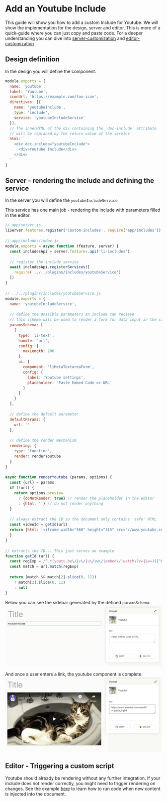 # Add an Youtube Include

This guide will show you how to add a custom Include for Youtube. We will show the implementation for the design, server and editor.
This is more of a quick-guide where you can just copy and paste code. For a deeper understanding you can dive into [server-customization](../reference-docs/includes/server_customization.md) and [editor-customization](../reference-docs/includes/editor_customization.md)


## Design definition

In the design you will define the component.

```js
module.exports = {
  name: 'youtube',
  label: 'Youtube',
  iconUrl: 'https://example.com/foo-icon',
  directives: [{
    name: 'youtubeInclude',
    type: 'include',
    service: 'youtubeIncludeService'
  }],
  // The innerHTML of the div containing the `doc-include` attribute
  // will be replaced by the return value of the service
  html: `
    <div doc-include="youtubeInclude">
      <div>Youtube Include</div>
    </div>
  `
}
```

## Server - rendering the include and defining the service

In the server you will define the `youtubeIncludeService`

This service has one main job - rendering the include with parameters filled in the editor.

```js
// app/server.js
liServer.features.register('custom-includes', require('app/includes'))

// app/includes/index.js
module.exports = async function (feature, server) {
  const includesApi = server.features.api('li-includes')

  // register the include service
  await includesApi.registerServices([
    require('../../plugins/includes/youtubeService')
  ])
}

// ../../plugins/includes/youtubeService.js
module.exports = {
  name: 'youtubeIncludeService',

  // define the possible parameters an include can recieve
  // this schema will be used to render a form for data input in the sidebar
  paramsSchema: [
    {
      type: 'li-text',
      handle: 'url',
      config: {
        maxLength: 200
      },
      ui: {
        component: 'liMetaTextareaForm',
        config: {
          label: 'Youtube settings',
          placeholder: 'Paste Embed Code or URL'
        }
      }
    }
  ],

  // define the default parameter
  defaultParams: {
    url: ''
  },

  // define the render mechanism
  rendering: {
    type: 'function',
    render: renderYoutube
  }
}

async function renderYoutube (params, options) {
  const {url} = params
  if (!url) {
    return options.preview
      ? {doNotRender: true} // render the placeholder in the editor
      : {html: ''} // do not render anything
  }

  // always extract the ID so the document only contains 'safe' HTML
  const videoId = getId(url)
  return {html: `<iframe width="560" height="315" src="//www.youtube.com/embed/${videoId}" frameborder="0" allowfullscreen></iframe>`
  }
}

// extracts the ID... This just serves an example
function getId (url) {
  const regExp = /^.*(youtu.be\/|v\/|u\/\w\/|embed\/|watch\?v=|&v=)([^#&?]*).*/
  const match = url.match(regExp)

  return (match && match[2].slice(0, 11))
    ? match[2].slice(0, 11)
    : null
}
```

Below you can see the sidebar generated by the defined `paramsSchema`:
![Rendered Sidebar](./images/youtube_include_sidebar.png)

And once a user enters a link, the youtube component is complete:
![Rendered Youtube Include](./images/youtube_include.png)


## Editor - Triggering a custom script
Youtube should already be rendering without any further integration.
If your include does not render correctly, you might need to trigger rendering on changes. See the example [here](./twitter_include_embed.md#editor-sidebar-and-trigger-twitter-script) to learn how to run code when new content is injected into the document.
